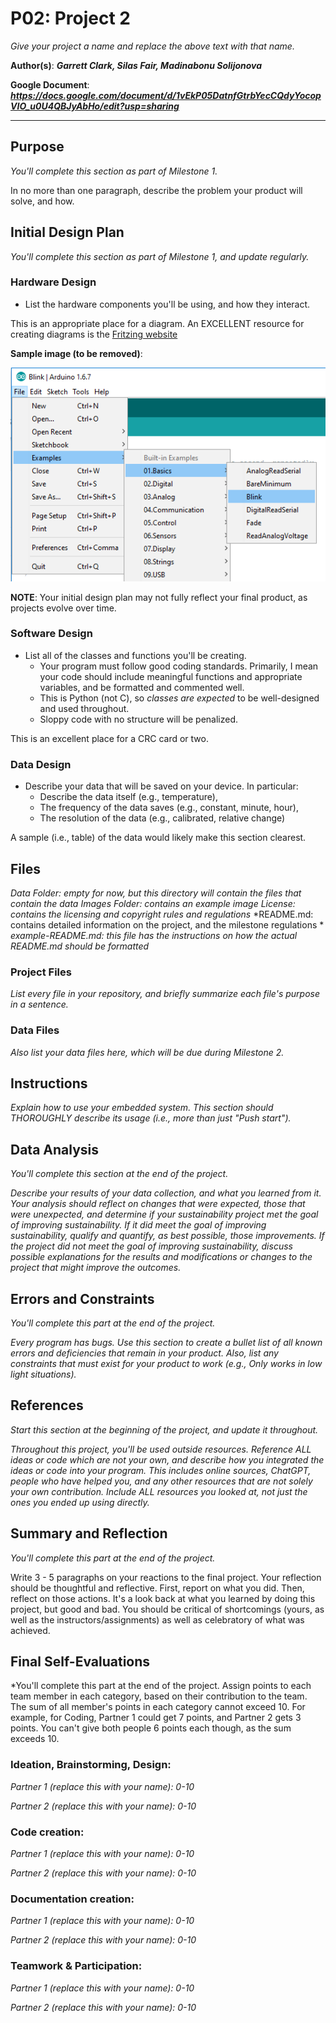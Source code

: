# P02: Project 2
*Give your project a name and replace the above text with that name.*

**Author(s)**: __*Garrett Clark, Silas Fair, Madinabonu Solijonova*__

**Google Document**: __*https://docs.google.com/document/d/1vEkP05DatnfGtrbYecCQdyYocopVIO_u0U4QBJyAbHo/edit?usp=sharing*__

---
## Purpose
*You'll complete this section as part of Milestone 1.*

In no more than one paragraph, describe the problem your product will solve, and how.

## Initial Design Plan
*You'll complete this section as part of Milestone 1, and update regularly.*

### Hardware Design
- List the hardware components you'll be using, and how they interact. 
  
This is an appropriate place for a diagram. An EXCELLENT resource 
for creating diagrams is the [Fritzing website](http://fritzing.org/home/ "Fritzing website")

**Sample image (to be removed)**:

![A sample image to show how to add one to a repo](images/example.png "A sample image. This is the text that appears.")

**NOTE**: Your initial design plan may not fully reflect your final product,
as projects evolve over time.

### Software Design
- List all of the classes and functions you'll be creating.
  - Your program must follow good coding standards. 
  Primarily, I mean your code should include meaningful functions 
  and appropriate variables, and be formatted and commented well. 
  - This is Python (not C), so *classes are expected* to be well-designed and used throughout.
  - Sloppy code with no structure will be penalized. 

This is an excellent place for a CRC card or two.

### Data Design
- Describe your data that will be saved on your device. In particular:
  - Describe the data itself (e.g., temperature), 
  - The frequency of the data saves (e.g., constant, minute, hour), 
  - The resolution of the data (e.g., calibrated, relative change)

A sample (i.e., table) of the data would likely make this section clearest.

## Files
*Data Folder: empty for now, but this directory will contain the files that contain the data*
*Images Folder: contains an example image*
*License: contains the licensing and copyright rules and regulations*
*README.md: contains detailed information on the project, and the milestone regulations *
*example-README.md: this file has the instructions on how the actual README.md should be formatted*
### Project Files
*List every file in your repository, and briefly summarize each file's purpose in a sentence.*

### Data Files
*Also list your data files here, which will be due during Milestone 2.*

## Instructions
*Explain how to use your embedded system. This section should THOROUGHLY describe its usage (i.e., more than just "Push start").*

## Data Analysis
*You'll complete this section at the end of the project.*

*Describe your results of your data collection, and what you learned from it. Your analysis should reflect on changes that were expected, those that were unexpected, and determine if your sustainability project met the goal of improving sustainability. If it did meet the goal of improving sustainability, qualify and quantify, as best possible, those improvements. If the project did not meet the goal of improving sustainability, discuss possible explanations for the results and modifications or changes to the project that might improve the outcomes.*

## Errors and Constraints
*You'll complete this part at the end of the project.*

*Every program has bugs. Use this section to create a bullet list of
all known errors and deficiencies that remain in your product. 
Also, list any constraints that must exist for your product to work 
(e.g., Only works in low light situations).*

## References
*Start this section at the beginning of the project, and update it throughout.*

*Throughout this project, you'll be used outside resources.
Reference ALL ideas or code which are not your own, and describe how you integrated the ideas or code into your program. This includes
online sources, ChatGPT, people who have helped you, and any other resources that
are not solely your own contribution. Include ALL resources you
looked at, not just the ones you ended up using directly.*

## Summary and Reflection
*You'll complete this part at the end of the project.*

Write 3 - 5 paragraphs on your reactions to the final project. 
Your reflection should be thoughtful and reflective. 
First, report on what you did. Then, reflect on those actions. 
It's a look back at what you learned by doing this project, but good and bad. 
You should be critical of shortcomings (yours, as well as the instructors/assignments) 
as well as celebratory of what was achieved.

## Final Self-Evaluations
*You'll complete this part at the end of the project. 
Assign points to each team member in each category, based on their contribution to the team. 
The sum of all member's points in each category cannot exceed 10. 
For example, for Coding, Partner 1 could get 7 points, and Partner 2 gets 3 points. 
You can't give both people 6 points each though, as the sum exceeds 10.

### Ideation, Brainstorming, Design:

*Partner 1 (replace this with your name): 0-10*

*Partner 2 (replace this with your name): 0-10*

### Code creation: 

*Partner 1 (replace this with your name): 0-10*

*Partner 2 (replace this with your name): 0-10*

### Documentation creation:

*Partner 1 (replace this with your name): 0-10*

*Partner 2 (replace this with your name): 0-10*

### Teamwork & Participation:

*Partner 1 (replace this with your name): 0-10*

*Partner 2 (replace this with your name): 0-10*

